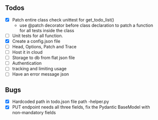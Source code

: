 ## Todos
- [x] Patch entire class check unittest for get_todo_list()
  - use @patch decorator before class declaration to patch a function for all tests inside the class
- [ ] Unit tests for all function.
- [x] Create a config.json file
- [ ] Head, Options, Patch and Trace
- [ ] Host it in cloud
- [ ] Storage to db from flat json file
- [ ] Authentication 
- [ ] tracking and limiting usage 
- [ ] Have an error message json

## Bugs

- [x] Hardcoded path in todo.json file path -helper.py 
- [x] PUT endpoint needs all three fields, fix the Pydantic BaseModel with non-mandatory fields